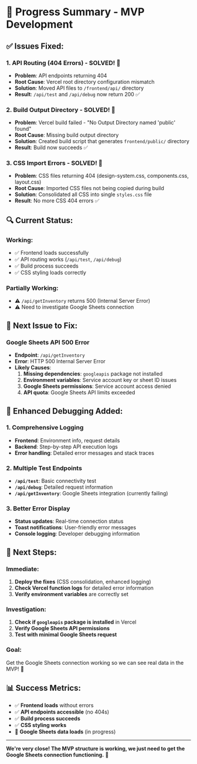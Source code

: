 # 🎯 Progress Summary - MVP Development

## ✅ **Issues Fixed:**

### **1. API Routing (404 Errors) - SOLVED! 🎉**
- **Problem**: API endpoints returning 404
- **Root Cause**: Vercel root directory configuration mismatch
- **Solution**: Moved API files to `/frontend/api/` directory
- **Result**: `/api/test` and `/api/debug` now return 200 ✅

### **2. Build Output Directory - SOLVED! 🎉**
- **Problem**: Vercel build failed - "No Output Directory named 'public' found"
- **Root Cause**: Missing build output directory
- **Solution**: Created build script that generates `frontend/public/` directory
- **Result**: Build now succeeds ✅

### **3. CSS Import Errors - SOLVED! 🎉**
- **Problem**: CSS files returning 404 (design-system.css, components.css, layout.css)
- **Root Cause**: Imported CSS files not being copied during build
- **Solution**: Consolidated all CSS into single `styles.css` file
- **Result**: No more CSS 404 errors ✅

## 🔍 **Current Status:**

### **Working:**
- ✅ Frontend loads successfully
- ✅ API routing works (`/api/test`, `/api/debug`)
- ✅ Build process succeeds
- ✅ CSS styling loads correctly

### **Partially Working:**
- ⚠️ `/api/getInventory` returns 500 (Internal Server Error)
- ⚠️ Need to investigate Google Sheets connection

## 🚨 **Next Issue to Fix:**

### **Google Sheets API 500 Error**
- **Endpoint**: `/api/getInventory`
- **Error**: HTTP 500 Internal Server Error
- **Likely Causes**:
  1. **Missing dependencies**: `googleapis` package not installed
  2. **Environment variables**: Service account key or sheet ID issues
  3. **Google Sheets permissions**: Service account access denied
  4. **API quota**: Google Sheets API limits exceeded

## 🔧 **Enhanced Debugging Added:**

### **1. Comprehensive Logging**
- **Frontend**: Environment info, request details
- **Backend**: Step-by-step API execution logs
- **Error handling**: Detailed error messages and stack traces

### **2. Multiple Test Endpoints**
- **`/api/test`**: Basic connectivity test
- **`/api/debug`**: Detailed request information
- **`/api/getInventory`**: Google Sheets integration (currently failing)

### **3. Better Error Display**
- **Status updates**: Real-time connection status
- **Toast notifications**: User-friendly error messages
- **Console logging**: Developer debugging information

## 🚀 **Next Steps:**

### **Immediate:**
1. **Deploy the fixes** (CSS consolidation, enhanced logging)
2. **Check Vercel function logs** for detailed error information
3. **Verify environment variables** are correctly set

### **Investigation:**
1. **Check if `googleapis` package is installed** in Vercel
2. **Verify Google Sheets API permissions**
3. **Test with minimal Google Sheets request**

### **Goal:**
Get the Google Sheets connection working so we can see real data in the MVP! 🎯

## 📊 **Success Metrics:**

- ✅ **Frontend loads** without errors
- ✅ **API endpoints accessible** (no 404s)
- ✅ **Build process succeeds**
- ✅ **CSS styling works**
- 🔄 **Google Sheets data loads** (in progress)

---

**We're very close! The MVP structure is working, we just need to get the Google Sheets connection functioning.** 🚀

